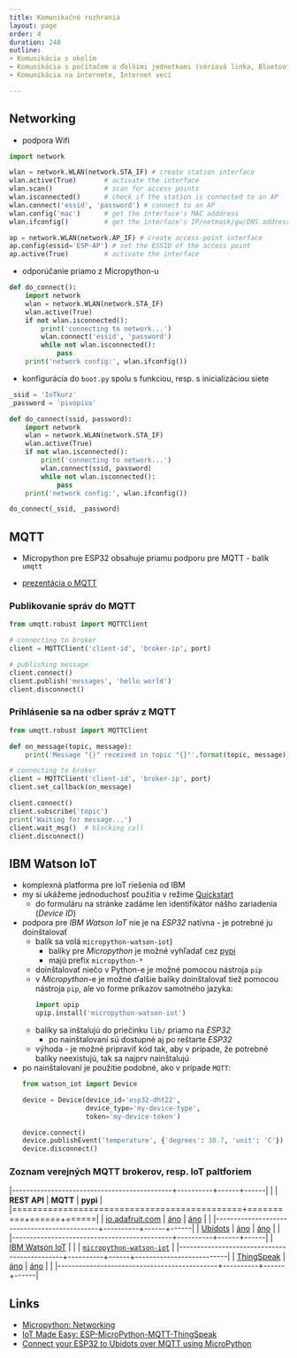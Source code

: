 ```yaml
---
title: Komunikačné rozhrania
layout: page
order: 4
duration: 240
outline:
- Komunikácia s okolím
- Komunikácia s počítačom a ďalšími jednotkami (sériová linka, Bluetooth, wifi, IR a iné)
- Komunikácia na internete, Internet vecí

---
```



## Networking

* podpora Wifi

```python
import network

wlan = network.WLAN(network.STA_IF) # create station interface
wlan.active(True)       # activate the interface
wlan.scan()             # scan for access points
wlan.isconnected()      # check if the station is connected to an AP
wlan.connect('essid', 'password') # connect to an AP
wlan.config('mac')      # get the interface's MAC adddress
wlan.ifconfig()         # get the interface's IP/netmask/gw/DNS addresses

ap = network.WLAN(network.AP_IF) # create access-point interface
ap.config(essid='ESP-AP') # set the ESSID of the access point
ap.active(True)         # activate the interface
```

* odporúčanie priamo z Micropython-u

```python
def do_connect():
    import network
    wlan = network.WLAN(network.STA_IF)
    wlan.active(True)
    if not wlan.isconnected():
        print('connecting to network...')
        wlan.connect('essid', 'password')
        while not wlan.isconnected():
            pass
    print('network config:', wlan.ifconfig())
```

* konfigurácia do `boot.py` spolu s funkciou, resp. s inicializáciou siete

```python
_ssid = 'IoTkurz'
_password = 'pivopivo'

def do_connect(ssid, password):
    import network
    wlan = network.WLAN(network.STA_IF)
    wlan.active(True)
    if not wlan.isconnected():
        print('connecting to network...')
        wlan.connect(ssid, password)
        while not wlan.isconnected():
            pass
    print('network config:', wlan.ifconfig())

do_connect(_ssid, _password)
```

## MQTT

* Micropython pre ESP32 obsahuje priamu podporu pre MQTT - balík `umqtt`

* [prezentácia o MQTT](http://bit.ly/2wKbheb)


### Publikovanie správ do MQTT

```python
from umqtt.robust import MQTTClient

# connecting to broker
client = MQTTClient('client-id', 'broker-ip', port)

# publishing message
client.connect()
client.publish('messages', 'hello world')
client.disconnect()
```


### Prihlásenie sa na odber správ z MQTT

```python
from umqtt.robust import MQTTClient

def on_message(topic, message):
    print('Message "{}" received in topic "{}"'.format(topic, message))

# connecting to broker
client = MQTTClient('client-id', 'broker-ip', port)
client.set_callback(on_message)

client.connect()
client.subscribe('topic')
print('Waiting for message...')
client.wait_msg()  # blocking call
client.disconnect()
```


## IBM Watson IoT

* komplexná platforma pre IoT riešenia od IBM
* my si ukážeme jednoduchosť použitia v režime [Quickstart](https://quickstart.internetofthings.ibmcloud.com/)
    * do formuláru na stránke zadáme len identifikátor nášho zariadenia (_Device ID_)
* podpora pre _IBM Watson IoT_ nie je na _ESP32_ natívna - je potrebné ju doinštalovať
    * balík sa volá `micropython-watson-iot`)
        * balíky pre _Micropython_ je možné vyhľadať cez [pypi](https://pypi.org/)
        * majú prefix `micropython-*`
    * doinštalovať niečo v Python-e je možné pomocou nástroja `pip`
    * v _Micropython_-e je možné ďalšie balíky doinštalovať tiež pomocou nástroja `pip`, ale vo forme príkazov samotného jazyka:
      ```python
      import upip
      upip.install('micropython-watson-iot')
      ```
    * balíky sa inštalujú do priečinku `lib/` priamo na _ESP32_
        * po nainštalovaní sú dostupné aj po reštarte _ESP32_
    * výhoda - je možné pripraviť kód tak, aby v prípade, že potrebné balíky neexistujú, tak sa najprv nainštalujú
* po nainštalovaní je použitie podobné, ako v prípade `MQTT`:
  ```python
  from watson_iot import Device

  device = Device(device_id='esp32-dht22',
                  device_type='my-device-type',
                  token='my-device-token')

  device.connect()
  device.publishEvent('temperature', {'degrees': 30.7, 'unit': 'C'})
  device.disconnect()
  ```


### Zoznam verejných MQTT brokerov, resp. IoT paltforiem

|---------------------------------------------+----------+------+------|
|                                             | **REST API** | **MQTT** | **pypi** |
|=============================================+==========+======+======|
| [io.adafruit.com](https://io.adafruit.com/) | [áno](https://io.adafruit.com/api/docs/#adafruit-io-http-api) | [áno](https://io.adafruit.com/api/docs/mqtt.html#adafruit-io-mqtt-api) |      |
|---------------------------------------------+----------+------+------|
| [Ubidots](https://ubidots.com/)             | [áno](https://ubidots.com/docs/sw/#tag/Datasources) | [áno](https://ubidots.com/docs/hw/#mqtt-authentication) |      |
|---------------------------------------------+----------+------+------|
| [IBM Watson IoT]()                          |          |      | [`micropython-watson-iot`](https://pypi.org/project/micropython-watson-iot/) |
|---------------------------------------------+----------+------+--------------------------|
| [ThingSpeak](https://thingspeak.com/)       | [áno](https://uk.mathworks.com/help/thingspeak/rest-api.html?s_tid=CRUX_lftnav) | [áno](https://uk.mathworks.com/help/thingspeak/mqtt-api.html) |      |
|---------------------------------------------+----------+------+------|


## Links

* [Micropython: Networking](https://docs.micropython.org/en/latest/esp32/quickref.html#networking)
* [IoT Made Easy: ESP-MicroPython-MQTT-ThingSpeak](https://towardsdatascience.com/iot-made-easy-esp-micropython-mqtt-thingspeak-ce05eea27814)
* [Connect your ESP32 to Ubidots over MQTT using MicroPython](https://help.ubidots.com/en/articles/1956065-connect-your-esp32-to-ubidots-over-mqtt-using-micropython)
